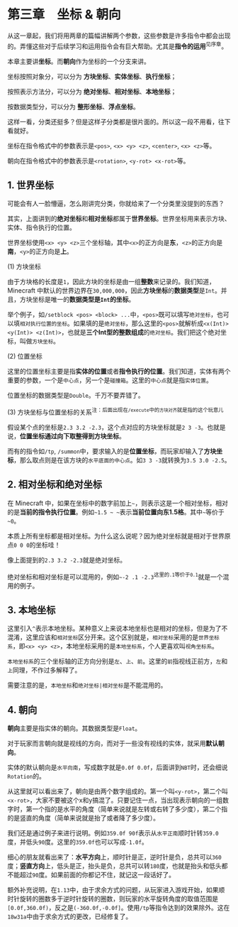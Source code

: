# 第三章&emsp;坐标 & 朝向

从这一章起，我们将用两章的篇幅讲解两个参数，这些参数是许多指令中都会出现的。弄懂这些对于后续学习和运用指令会有巨大帮助。尤其是**指令的运用**<sup>见序章</sup>。

本章主要讲**坐标**。而**朝向**作为坐标的一个分支来讲。

坐标按照对象分，可以分为 **方块坐标**、**实体坐标**、**执行坐标**；

按照表示方法分，可以分为 **绝对坐标**、**相对坐标**、**本地坐标**；

按数据类型分，可以分为 **整形坐标**、**浮点坐标**。

这样一看，分类还挺多？但是这样子分类都是很片面的。所以这一段不用看，往下看就好。

坐标在指令格式中的参数表示是`<pos>`, `<x> <y> <z>`, `<center>`, `<x> <z>`等。

朝向在指令格式中的参数表示是`<rotation>`, `<y-rot> <x-rot>`等。

## 1. 世界坐标

可能会有人一脸懵逼，怎么刚讲完分类，你就给来了一个分类里没提到的东西？

其实，上面讲到的**绝对坐标**和**相对坐标**都属于**世界坐标**。世界坐标用来表示方块、实体、指令执行的位置。

世界坐标使用`<x> <y> <z>`三个坐标轴，其中`<x>`的正方向是**东**，`<z>`的正方向是**南**，`<y>`的正方向是**上**。

(1) 方块坐标

由于方块格的长度是`1`，因此方块的坐标是由一组**整数**来记录的。我们知道，Minecraft 中默认的世界边界在`30,000,000`，因此**方块坐标**的**数据类型**是`Int`。并且，方块坐标是唯一的**数据类型是`Int`的坐标**。

举个例子，如`/setblock <pos> <block> ...`中，`<pos>`既可以填写`绝对坐标`，也可以填`相对执行位置的坐标`。如果填的是`绝对坐标`，那么这里的`<pos>`就解析成`<x(Int)> <y(Int)> <z(Int)>`，也就是**三个Int型的整数组成**的`绝对坐标`。我们把这个绝对坐标，叫做`方块坐标`。

(2) 位置坐标

这里的位置坐标主要是指**实体的位置**或者**指令执行的位置**。我们知道，实体有两个重要的参数，一个是`中心点`，另一个是`碰撞箱`。这里的`中心点`就是指`实体位置`。

位置坐标的数据类型是`Double`。千万不要弄错了。

(3) 方块坐标与位置坐标的关系<sup>注：后面出现在`/execute`中的`方块对齐`就是指的这个玩意儿</sup>

假设某个点的坐标是`2.3 3.2 -2.3`，这个点对应的方块坐标就是`2 3 -3`。也就是说，**位置坐标通过向下取整得到方块坐标**。

而有的指令如`/tp`, `/summon`中，要求输入的是**位置坐标**，而玩家却输入了**方块坐标**，那么取点则是在该方块的`水平底面的中心点`。如`3 3 -3`就转换为`3.5 3.0 -2.5`。

## 2. 相对坐标和绝对坐标

在 Minecraft 中，如果在坐标中的数字前加上`~`，则表示这是一个相对坐标，相对的是**当前的指令执行位置**。例如`~1.5 ~ ~`表示**当前位置向东1.5格**。其中`~`等价于`~0`。

本质上所有坐标都是相对坐标。为什么这么说呢？因为绝对坐标就是相对于世界原点`0 0 0`的坐标哇！

像上面提到的`2.3 3.2 -2.3`就是绝对坐标。

绝对坐标和相对坐标是可以混用的，例如`~-2 .1 -2.3`<sup>这里的`.1`等价于`0.1`</sup>就是一个混用的例子。

## 3. 本地坐标

这里引入`^`表示本地坐标。某种意义上来说本地坐标也是相对的坐标，但是为了不混淆，这里应该和`相对坐标`区分开来。这个区别就是，`相对坐标`采用的是`世界坐标系`，即`<x> <y> <z>`，本地坐标采用的是`本地坐标系`，个人更喜欢叫`视角坐标系`。

`本地坐标系`的三个坐标轴的正方向分别是`左`、`上`、`前`。这里的`前`指视线正前方，`左`和`上`同理，不作过多解释了。

需要注意的是，`本地坐标`和`绝对坐标|相对坐标`是不能混用的。

## 4. 朝向

**朝向**主要是指实体的朝向。其数据类型是`Float`。

对于玩家而言朝向就是视线的方向，而对于一些没有视线的实体，就采用**默认朝向**。

实体的默认朝向是`水平向南`，写成数字就是`0.0f 0.0f`，后面讲到`NBT`时，还会细说`Rotation`的。

从这里就可以看出来了，朝向是由两个数字组成的。第一个叫`<y-rot>`，第二个叫`<x-rot>`，大家不要被这个x和y搞混了。只要记住一点，当出现表示朝向的一组数字时，第一个指的是水平的角度（简单来说就是左转或右转了多少度），第二个指的是竖直的角度（简单来说就是抬了或者降了多少度）。

我们还是通过例子来进行说明。例如`359.0f 90f`表示从`水平正南`顺时针转`359.0`度，并低头`90`度。这里的`359.0f`也可以写成`-1.0f`。

细心的朋友就看出来了：**水平方向**上，顺时针是正，逆时针是负，总共可以`360`度；**竖直方向**上，低头是正，抬头是负，总共可以转`180`度，也就是抬头和低头都不能超过`90`度。如果前面的你都记不住，就记这一段话好了。

额外补充说明，在`1.13`中，由于求余方式的问题，从玩家进入游戏开始，如果顺时针旋转的圈数多于逆时针旋转的圈数，则玩家的水平旋转角度的取值范围是`[0.0f,360.0f)`，反之是`(-360.0f,-0.0f]`。使用`/tp`等指令达到的效果除外。这在`18w31a`中由于求余方式的更改，已经修复了。